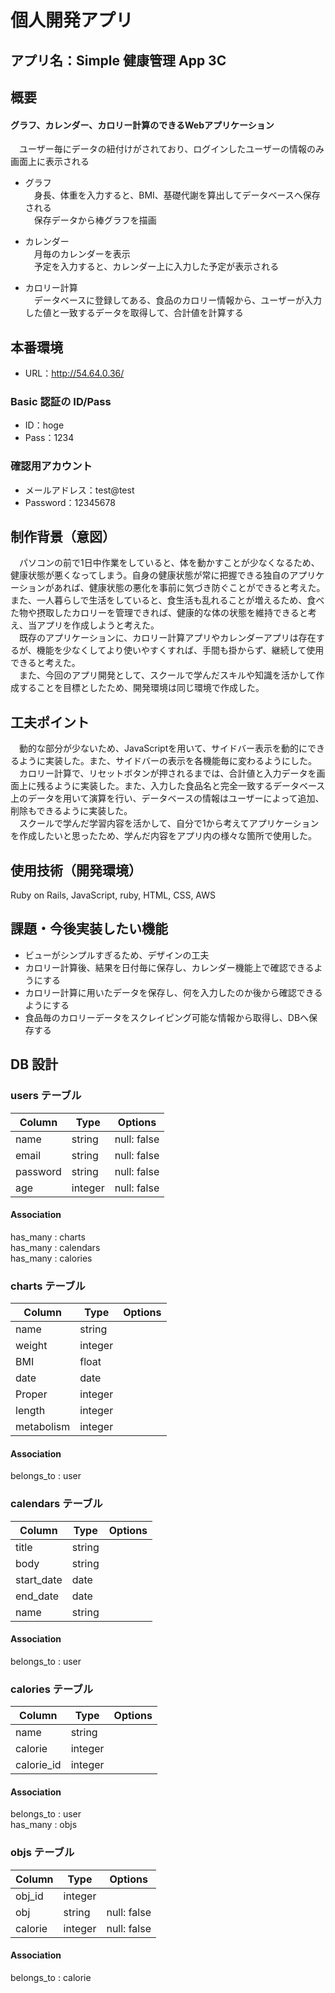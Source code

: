 # 個人開発アプリ

## アプリ名：Simple 健康管理 App 3C

## 概要
#### グラフ、カレンダー、カロリー計算のできるWebアプリケーション  
　ユーザー毎にデータの紐付けがされており、ログインしたユーザーの情報のみ画面上に表示される  
* グラフ  
　身長、体重を入力すると、BMI、基礎代謝を算出してデータベースへ保存される  
　保存データから棒グラフを描画  

* カレンダー  
　月毎のカレンダーを表示  
　予定を入力すると、カレンダー上に入力した予定が表示される  

* カロリー計算  
　データベースに登録してある、食品のカロリー情報から、ユーザーが入力した値と一致するデータを取得して、合計値を計算する

## 本番環境
  * URL：http://54.64.0.36/
### Basic 認証の ID/Pass
  * ID：hoge
  * Pass：1234
### 確認用アカウント
  * メールアドレス：test@test
  * Password：12345678

## 制作背景（意図）
　パソコンの前で1日中作業をしていると、体を動かすことが少なくなるため、健康状態が悪くなってしまう。自身の健康状態が常に把握できる独自のアプリケーションがあれば、健康状態の悪化を事前に気づき防ぐことができると考えた。また、一人暮らしで生活をしていると、食生活も乱れることが増えるため、食べた物や摂取したカロリーを管理できれば、健康的な体の状態を維持できると考え、当アプリを作成しようと考えた。  
　既存のアプリケーションに、カロリー計算アプリやカレンダーアプリは存在するが、機能を少なくしてより使いやすくすれば、手間も掛からず、継続して使用できると考えた。  
　また、今回のアプリ開発として、スクールで学んだスキルや知識を活かして作成することを目標としたため、開発環境は同じ環境で作成した。  

## 工夫ポイント
　動的な部分が少ないため、JavaScriptを用いて、サイドバー表示を動的にできるように実装した。また、サイドバーの表示を各機能毎に変わるようにした。  
　カロリー計算で、リセットボタンが押されるまでは、合計値と入力データを画面上に残るように実装した。また、入力した食品名と完全一致するデータベース上のデータを用いて演算を行い、データベースの情報はユーザーによって追加、削除もできるように実装した。  
　スクールで学んだ学習内容を活かして、自分で1から考えてアプリケーションを作成したいと思ったため、学んだ内容をアプリ内の様々な箇所で使用した。

## 使用技術（開発環境）
Ruby on Rails, JavaScript, ruby, HTML, CSS, AWS

## 課題・今後実装したい機能
* ビューがシンプルすぎるため、デザインの工夫
* カロリー計算後、結果を日付毎に保存し、カレンダー機能上で確認できるようにする
* カロリー計算に用いたデータを保存し、何を入力したのか後から確認できるようにする
* 食品毎のカロリーデータをスクレイピング可能な情報から取得し、DBへ保存する

## DB 設計
### users テーブル
| Column   | Type    | Options     |
| -------- | ------- | ----------- |
| name     | string  | null: false |
| email    | string  | null: false |
| password | string  | null: false |
| age      | integer | null: false |

#### Association
has_many : charts  
has_many : calendars  
has_many : calories  


### charts テーブル
| Column     | Type    | Options |
| ---------- | ------- | ------- |
| name       | string  |         |
| weight     | integer |         |
| BMI        | float   |         |
| date       | date    |         |
| Proper     | integer |         |
| length     | integer |         |
| metabolism | integer |         |

#### Association
belongs_to : user


### calendars テーブル
| Column     | Type   | Options |
| ---------- | ------ | ------- |
| title      | string |         |
| body       | string |         |
| start_date | date   |         |
| end_date   | date   |         |
| name       | string |         |

#### Association
belongs_to : user


### calories テーブル
| Column     | Type    | Options |
| ---------- | ------- | ------- |
| name       | string  |         |
| calorie    | integer |         |
| calorie_id | integer |         |

#### Association
belongs_to : user  
has_many : objs


### objs テーブル
| Column  | Type    | Options     |
| ------- | ------- | ----------- |
| obj_id  | integer |             |
| obj     | string  | null: false |
| calorie | integer | null: false |

#### Association
belongs_to : calorie
